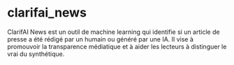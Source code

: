 # clarifai_news
ClarifAI News est un outil de machine learning qui identifie si un article de presse a été rédigé par un humain ou généré par une IA. Il vise à promouvoir la transparence médiatique et à aider les lecteurs à distinguer le vrai du synthétique.
